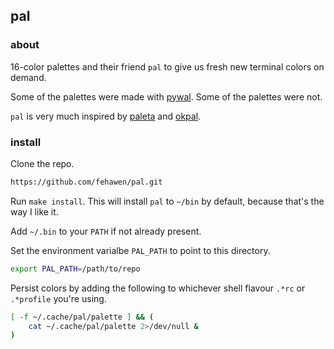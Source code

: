 ## pal

### about

16-color palettes and their friend `pal` to give us fresh new terminal colors on demand.

Some of the palettes were made with [pywal](https://github.com/dylanaraps/pywal). Some of the palettes were not.

`pal` is very much inspired by [paleta](https://github.com/dylanaraps/paleta/blob/master/paleta) and [okpal](https://github.com/dylanaraps/okpal/blob/master/okpal).

### install

Clone the repo.

```sh
https://github.com/fehawen/pal.git
```

Run `make install`. This will install `pal` to `~/bin` by default, because that's the way I like it.

Add `~/.bin` to your `PATH` if not already present.

Set the environment varialbe `PAL_PATH` to point to this directory.

```sh
export PAL_PATH=/path/to/repo
```

Persist colors by adding the following to whichever shell flavour `.*rc` or `.*profile` you're using.

```sh
[ -f ~/.cache/pal/palette ] && (
    cat ~/.cache/pal/palette 2>/dev/null &
)
```
